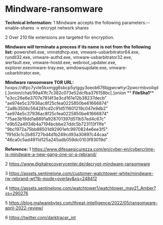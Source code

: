 # Mindware-ransomware

**Technical Information:**
1	Mindware accepts the following parameters:--enable-shares -> encrypt network shares

2	Over 210 file extensions are targeted for encryption.

**Mindware will terminate a process if its name is not from the following list:**
powershell.exe, vmnetdhcp.exe, vmware-usbarbitrator64.exe, rundll32.exe, vmware-authd.exe, vmware-usbarbitrator32.exe, werfault.exe, vmware-hostd.exe, webroot_updater.exe, explorer.exevmware-tray.exe, windowsupdate.exe, vmware-usbarbitrator.exe, 

**Mindware ransomware TOR URL:**
hxxps://dfpc7yvle5kxmgg6sbcp5ytggy3oeob676bjgwcwhyr2pwcrmbvoilqd[.]onion/chat/99a41fc7c382c073e52dcfba376158bc[.]onion
**
**FileSha1****
"e3cc26e6e3707e7814f3e3cd161e12b38237decb"
"ae974e5c37936ac8f25cfea0225850be61666874"
"2a8b3506c564281cd2c91d511601219c047e9db2"
"ae974e5c37936ac8f25cfea0225850be61666874"
"75ae3b19dd1a8891a928701397d511b57ed4c67c"
"e9b52a4934b4a7194bcbbe27ddc5b723113f11fe"
"9bc1972a75bb88501d92901efc9970824e6ee3f5"
"f91d3c1c2b85727bd4d1b249cd93a30897c44caa"
"46ca0c5ad4911d125a245adb059dc0103f93019d"

**Reference:**
1	https://www.difesaesicurezza.com/en/cyber-en/cybercrime-is-mindware-a-new-gang-one-or-a-rebrand/

2	https://www.digitalrecoverycenter.de/decrypt-mindware-ransomware

3	https://assets.sentinelone.com/customer-watchtower-white/mindware-rw-rebrand-wt?lb-mode=overlay&xs=248412

4	https://assets.sentinelone.com/watchtower1/watchtower_may21_Amber?xs=290276

5	https://blog.malwarebytes.com/threat-intelligence/2022/05/ransomware-april-2022-review/

6	https://twitter.com/darktracer_int
